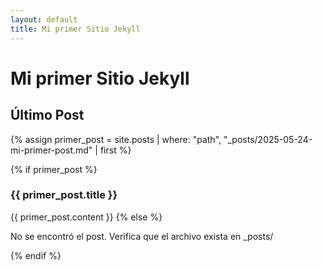 ```yaml
---
layout: default
title: Mi primer Sitio Jekyll
---
```


# Mi primer Sitio Jekyll

## Último Post

{% assign primer_post = site.posts | where: "path", "_posts/2025-05-24-mi-primer-post.md" | first %}

{% if primer_post %}
### {{ primer_post.title }}
{{ primer_post.content }}
{% else %}
<p>No se encontró el post. Verifica que el archivo exista en _posts/</p>
{% endif %}